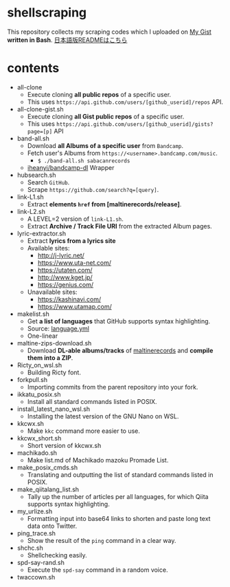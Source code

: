 # shellscraping
This repository collects my scraping codes which I uploaded on [My Gist] **written in Bash**.
[日本語版READMEはこちら]
# contents
- all-clone
  - Execute cloning **all public repos** of a specific user.
  - This uses `https://api.github.com/users/[github_userid]/repos` API.
- all-clone-gist.sh
  - Execute cloning **all Gist public repos** of a specific user.
  - This uses `https://api.github.com/users/[github_userid]/gists?page=[p]` API
- band-all.sh
  - Download **all Albums of a specific user** from `Bandcamp`.
  - Fetch user's Albums from `https://<username>.bandcamp.com/music`.
    - `$ ./band-all.sh sabacanrecords`
  - [iheanyi/bandcamp-dl](https://github.com/iheanyi/bandcamp-dl) Wrapper
- hubsearch.sh
  - Search `GitHub`.
  - Scrape `https://github.com/search?q=[query]`.
- link-L1.sh
  - Extract **elements `href` from [maltinerecords/release]**.
- link-L2.sh
  - A LEVEL=2 version of `link-L1.sh`.
  - Extract **Archive / Track File URI** from the extracted Album pages.
- lyric-extractor.sh
  - Extract **lyrics from a lyrics site**
  - Available sites:
    - http://j-lyric.net/
    - https://www.uta-net.com/
    - https://utaten.com/
    - http://www.kget.jp/
    - https://genius.com/
  - Unavailable sites:
    - https://kashinavi.com/
    - https://www.utamap.com/
- makelist.sh
  - Get **a list of languages** that GitHub supports syntax highlighting.
  - Source: [language.yml](https://raw.githubusercontent.com/github/linguist/master/lib/linguist/languages.yml)
  - One-linear
- maltine-zips-download.sh
  - Download **DL-able albums/tracks** of [maltinerecords] and **compile them into a ZIP**.
- Ricty_on_wsl.sh
  - Building Ricty font.
- forkpull.sh
  - Importing commits from the parent repository into your fork.
- ikkatu_posix.sh
  - Install all standard commands listed in POSIX.
- install_latest_nano_wsl.sh
  - Installing the latest version of the GNU Nano on WSL.
- kkcwx.sh
  - Make `kkc` command more easier to use.
- kkcwx_short.sh
  - Short version of kkcwx.sh
- machikado.sh
  - Make list.md of Machikado mazoku Promade List.
- make_posix_cmds.sh
  - Translating and outputting the list of standard commands listed in POSIX.
- make_qiitalang_list.sh
  - Tally up the number of articles per all languages, for which Qiita supports syntax highlighting.
- my_urlize.sh
  - Formatting input into base64 links to shorten and paste long text data onto Twitter.
- ping_trace.sh
  - Show the result of the `ping` command in a clear way.
- shchc.sh
  - Shellchecking easily.
- spd-say-rand.sh
  - Execute the `spd-say` command in a random voice.
- twaccown.sh

[日本語版READMEはこちら]: https://github.com/eggplants/shellscraping/blob/master/README_ja.md
[My Gist]: https://gist.github.com/eggplants
[maltinerecords]: http://maltinerecords.cs8.biz/release.html
